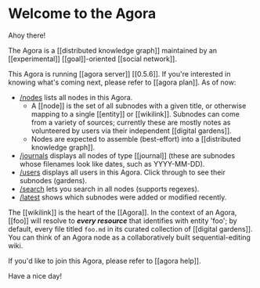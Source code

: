 # Welcome to the Agora

Ahoy there!

The Agora is a [[distributed knowledge graph]] maintained by an [[experimental]] [[goal]]-oriented [[social network]]. 

This Agora is running [[agora server]] [[0.5.6]]. If you're interested in knowing what's coming next, please refer to [[agora plan]].  As of now:
 
- [/nodes](/nodes) lists all nodes in this Agora.
  - A [[node]] is the set of all subnodes with a given title, or otherwise mapping to a single [[entity]] or [[wikilink]]. Subnodes can come from a variety of sources; currently these are mostly notes as volunteered by users via their independent [[digital gardens]].
  - Nodes are expected to assemble (best-effort) into a [[distributed knowledge graph]].
- [/journals](/journals) displays all nodes of type [[journal]] (these are subnodes whose filenames look like dates, such as YYYY-MM-DD).
- [/users](/users) displays all users in this Agora. Click through to see their subnodes (gardens).
- [/search](/search) lets you search in all nodes (supports regexes).
- [/latest](/latest) shows which subnodes were added or modified recently.

The [[wikilink]] is the heart of the [[Agora]]. In the context of an Agora, [[foo]] will resolve to ***every resource*** that identifies with entity 'foo'; by default, every file titled ```foo.md``` in its curated collection of [[digital gardens]]. You can think of an Agora node as a collaboratively built sequential-editing wiki. 

If you'd like to join this Agora, please refer to [[agora help]]. 

Have a nice day!

